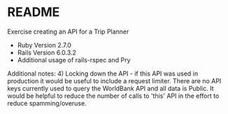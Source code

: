 # README

Exercise creating an API for a Trip Planner

* Ruby Version 2.7.0
* Rails Version 6.0.3.2
* Additional usage of rails-rspec and Pry

Additional notes:
4) Locking down the API - if this API was used in production it would be useful to include a request limiter. There are no API keys currently used to query the WorldBank API and all data is Public. It would be helpful to reduce the number of calls to 'this' API in the effort to reduce spamming/overuse.
